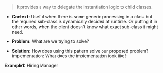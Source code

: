 >It provides a way to delegate the instantiation logic to child classes.


- **Context:** Useful when there is some generic processing in a class but the required sub-class is dynamically decided at runtime. Or putting it in other words, when the client doesn't know what exact sub-class it might need.

- **Problem:** What are we trying to solve?

- **Solution:** How does using this pattern solve our proposed problem?
Implementation: What does the implementation look like?  

**Example1:**  Hiring Manager 